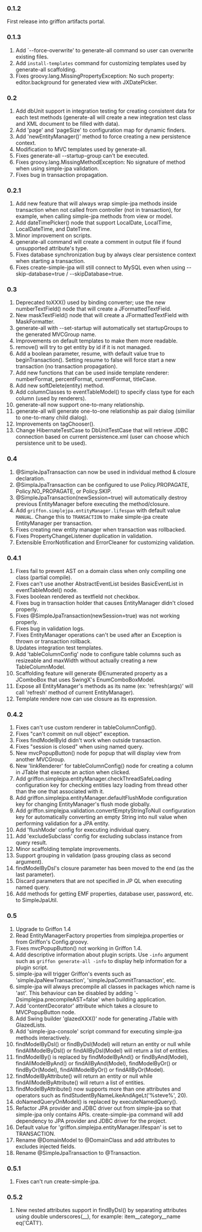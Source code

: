 ### 0.1.2

First release into griffon artifacts portal.

### 0.1.3

1.  Add `--force-overwrite' to generate-all command so user can overwrite existing files.
2.  Add `install-templates` command for customizing templates used by generate-all scaffolding.
3.  Fixes groovy.lang.MissingPropertyException: No such property: editor.background for generated view with JXDatePicker.

### 0.2

1.  Add dbUnit support in integration testing for creating consistent data for each test methods (generate-all will create a new integration test class and XML document to be filled with data).
2.  Add 'page' and 'pageSize' to configuration map for dynamic finders.
3.  Add 'newEntityManager()' method to force creating a new persistence context.
4.  Modification to MVC templates used by generate-all.
5.  Fixes generate-all --startup-group can't be executed.
6.  Fixes groovy.lang.MissingMethodException: No signature of method when using simple-jpa validation.
7.  Fixes bug in transaction propagation.

### 0.2.1

1.  Add new feature that will always wrap simple-jpa methods inside transaction when not called from controller (not in transaction), for example, when calling simple-jpa methods from view or model.
2.  Add dateTimePicker() node that support LocalDate, LocalTime, LocalDateTime, and DateTime.
3.  Minor improvement on scripts.
4.  generate-all command will create a comment in output file if found unsupported attribute's type.
5.  Fixes database synchronization bug by always clear persistence context when starting a transaction.
6.  Fixes create-simple-jpa will still connect to MySQL even when using --skip-database=true / --skipDatabase=true.

### 0.3

1.  Deprecated toXXX() used by binding converter; use the new numberTextField() node that will create a JFormattedTextField.
2.  New maskTextField() node that will create a JFormattedTextField with MaskFormatter.
3.  generate-all with --set-startup will automatically set startupGroups to the generated MVCGroup name.
4.  Improvements on default templates to make them more readable.
5.  remove() will try to get entity by id if it is not managed.
6.  Add a boolean parameter, resume, with default value true to beginTransaction().  Setting resume to false will force start a new transaction (no transaction propagation).
7.  Add new functions that can be used inside template renderer: numberFormat, percentFormat, currentFormat, titleCase.
8.  Add new softDelete(entity) method.
9.  Add columnClasses to eventTableModel() to specify class type for each column (used by renderers).
10.  generate-all now support one-to-many relationship.
11.  generate-all will generate one-to-one relationship as pair dialog (similiar to one-to-many child dialog).
12.  Improvements on tagChooser().
13.  Change HibernateTestCase to DbUnitTestCase that will retrieve JDBC connection based on current persistence.xml (user can choose which persistence unit to be used).

### 0.4

1.  @SimpleJpaTransaction can now be used in individual method & closure declaration.
2.  @SimplaJpaTransaction can be configured to use Policy.PROPAGATE, Policy.NO_PROPAGATE, or Policy.SKIP.
3.  @SimpleJpaTransaction(newSession=true) will automatically destroy previous EntityManager before executing the method/closure.
4.  Add `griffon.simplejpa.entityManager.lifespan` with default value `MANUAL`.  Change this to `TRANSACTION` to make simple-jpa create EntityManager per transaction.
5.  Fixes creating new entity manager when transaction was rollbacked.
6.  Fixes PropertyChangeListener duplication in validation.
7.  Extensible ErrorNotification and ErrorCleaner for customizing validation.

### 0.4.1
1. Fixes fail to prevent AST on a domain class when only compiling one class (partial compile).
1. Fixes can't use another AbstractEventList besides BasicEventList in eventTableModel() node.
1. Fixes boolean rendered as textfield not checkbox.
1. Fixes bug in transaction holder that causes EntityManager didn't closed properly.
1. Fixes @SimpleJpaTransaction(newSession=true) was not working properly.
1. Fixes bug in validation logs.
1. Fixes EntityManager operations can't be used after an Exception is thrown or transaction rollback.
1. Updates integration test templates.
1. Add 'tableColumnConfig' node to configure table columns such as resizeable and maxWidth without actually creating a new TableColumnModel.
1. Scaffolding feature will generate @Enumerated property as a JComboBox that uses SwingX's EnumComboBoxModel.
1. Expose all EntityManager's methods as its name (ex: 'refresh(args)' will call 'refresh' method of current EntityManager).
1. Template rendere now can use closure as its expression.

### 0.4.2
1. Fixes can't use custom renderer in tableColumnConfig().
1. Fixes "can't commit on null object" exception.
1. Fixes findModelById didn't work when outside transaction.
1. Fixes "session is closed" when using named query.
1. New mvcPopupButton() node for popup that will display view from another MVCGroup.
1. New 'linkRenderer' for tableColumnConfig() node for creating a column in JTable that execute an action when clicked.
1. Add griffon.simplejpa.entityManager.checkThreadSafeLoading configuration key for checking entities lazy loading from thread other than the one that associated with it.
1. Add griffon.simplejpa.entityManager.defaultFlushMode configuration key for changing EntityManager's flush mode globally.
1. Add griffon.simplejpa.validation.convertEmptyStringToNull configuration key for automatically converting an empty String into null value when performing validation for a JPA entity.
1. Add 'flushMode' config for executing individual query.
1. Add 'excludeSubclass' config for excluding subclass instance from query result.
1. Minor scaffolding template improvements.
1. Support grouping in validation (pass grouping class as second argument).
1. findModelByDsl's closure parameter has been moved to the end (as the last parameter).
1. Discard parameters that are not specified in JP QL when executing named query.
1. Add methods for getting EMF properties, database user, password, etc. to SimpleJpaUtil.

### 0.5
1. Upgrade to Griffon 1.4
1. Read EntityManagerFactory properties from simplejpa.properties or from Griffon's Config.groovy.
1. Fixes mvcPopupButton() not working in Griffon 1.4.
1. Add descriptive information about plugin scripts.  Use `-info` argument such as `griffon generate-all -info` to display help information for a plugin script.
1. simple-jpa will trigger Griffon's events such as 'simpleJpaNewTransaction', 'simpleJpaCommitTransaction', etc.
1. simple-jpa will always precompile all classes in packages which name is 'ast'. This behaviour can be disabled by adding '-Dsimplejpa.precompileAST=false' when building application.
1. Add 'contentDecorator' attribute which takes a closure to MVCPopupButton node.
1. Add Swing builder 'glazedXXX()' node for generating JTable with GlazedLists.
1. Add 'simple-jpa-console' script command for executing simple-jpa methods interactively.
1. findModelByDsl() or findByDsl(Model) will return an entity or null while findAllModelByDsl() or findAllByDsl(Model) will return a list of entities.
1. findModelBy() is replaced by findModelByAnd() or findByAnd(Model), findAllModelByAnd() or findAllByAnd(Model), findModelByOr() or findByOr(Model), findAllModelByOr() or findAllByOr(Model).
1. findModelByAttribute() will return an entity or null while findAllModelByAttribute() will return a list of entities.
1. findModelByAttribute() now supports more than one attributes and operators such as findStudentByNameLikeAndAgeLt('%steve%', 20).
1. doNamedQueryOnModel() is replaced by executeNamedQuery().
1. Refactor JPA provider and JDBC driver out from simple-jpa so that simple-jpa only contains APIs.  create-simple-jpa command will add dependency to JPA provider and JDBC driver for the project.
1. Default value for 'griffon.simplejpa.entityManager.lifespan' is set to TRANSACTION.
1. Rename @DomainModel to @DomainClass and add attributes to excludes injected fields.
1. Rename @SimpleJpaTransaction to @Transaction.

### 0.5.1
1. Fixes can't run create-simple-jpa.

### 0.5.2
1. New nested attributes support in findByDsl() by separating attributes using double underscores(__), for example: item__category__name eq('CAT1').
